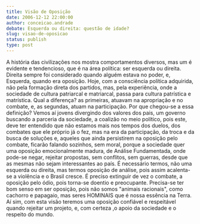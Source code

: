```yaml
---
title: Visão de Oposição
date: 2006-12-12 22:00:00
author: conceicao.andrade
debate: Esquerda ou direita: questão de idade?
slug: visao-de-oposicao
status: publish 
type: post
---
```


A história das civilizações nos mostra comportamentos diversos, mas um é evidente e tendencioso, que é na área política: ser esquerda ou direita. Direita sempre foi considerado quando alguém estava no poder, e, Esquerda, quando era oposição. Hoje, com a consciência política adquirida, não pela formação direta dos partidos, mas, pela experiência, onde a sociedade de cultura patriarcal e matriarcal, passa para cultura patrística e matrística. Qual a diferença? as primeiras, atuavam na apropriação e no combate, e, as segundas, atuam na participação. Por que chegou-se a essa definição? Vemos aí jovens divergindo dos valores dos pais, um governo buscando a parceria da sociedade, a coalizão no meio político, pois este, deve ter entendido que não estamos mais nos tempos dos duelos, dos combates que ele próprio já o fez, mas na era da participação, da troca e da busca de soluções e, aqueles que ainda persistirem na oposição pelo combate, ficarão falando sozinhos, sem moral, porque a sociedade quer uma oposição emocionalmente madura, de Análise Fundamentada, onde pode-se negar, rejeitar propostas, sem conflitos, sem guerras, desde que as mesmas não sejam interessantes ao país. É necessário termos, não uma esquerda ou direita, mas termos oposição de análise, pois assim acalenta-se a violência e o Brasil cresce. É preciso extinguir de vez o combate, a oposição pelo ódio, pois torna-se doentio e preocupante. Precisa-se ter bom senso em ser oposição, pois não somos "animais racionais", como cachorro e papagaio, mas seres HOMINAIS que é nossa essência na Terra. Aí sim, com esta visão teremos uma oposição confiável e respeitável quando rejeitar um projeto, e, com certeza ,o apoio da sociedade e o respeito do mundo.
